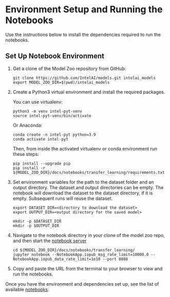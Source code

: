 # Environment Setup and Running the Notebooks

Use the instructions below to install the dependencies required to run the notebooks.

## Set Up Notebook Environment

1. Get a clone of the Model Zoo repository from GitHub:
   ```
   git clone https://github.com/IntelAI/models.git intelai_models
   export MODEL_ZOO_DIR=$(pwd)/intelai_models
   ```
2. Create a Python3 virtual environment and install the required packages.
   
   You can use virtualenv:
   ```
   python3 -m venv intel-pyt-venv
   source intel-pyt-venv/bin/activate
   ```
   Or Anaconda:
   ```
   conda create -n intel-pyt python=3.9
   conda activate intel-pyt
   ```
   Then, from inside the activated virtualenv or conda environment run these steps:
   ```
   pip install --upgrade pip
   pip install -r ${MODEL_ZOO_DIR}/docs/notebooks/transfer_learning/requirements.txt
   ```
3. Set environment variables for the path to the dataset folder and an output directory.
   The dataset and output directories can be empty. The notebook will download the
   dataset to the dataset directory, if it is empty. Subsequent runs will reuse the dataset.
   ```
   export DATASET_DIR=<directory to download the dataset>
   export OUTPUT_DIR=<output directory for the saved model>

   mkdir -p $DATASET_DIR
   mkdir -p $OUTPUT_DIR
   ```
4. Navigate to the notebook directory in your clone of the model zoo repo, and then start the
   [notebook server](https://jupyter.readthedocs.io/en/latest/running.html#starting-the-notebook-server)

   ```
   cd ${MODEL_ZOO_DIR}/docs/notebooks/transfer_learning/
   jupyter notebook --NotebookApp.iopub_msg_rate_limit=10000.0 --NotebookApp.iopub_data_rate_limit=1e10 --port 8888
   
   ```

5. Copy and paste the URL from the terminal to your browser to view and run the notebooks.

Once you have the environment and dependencies set up, see the list of available
[notebooks](/docs/notebooks/transfer_learning/README.md).
